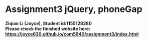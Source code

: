 # Assignment3 jQuery, phoneGap
<h4> Ziqiao Li (Joyce), Student id:1155128280
<br>Please check the finished website here:
<br><a href="https://joyce630.github.io/com5940/assignment3/index.html">https://joyce630.github.io/com5940/assignment3/index.html</a>
